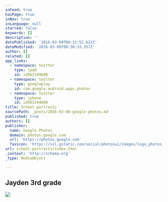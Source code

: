 ```yaml
---
inFeed: true
hasPage: true
inNav: true
inLanguage: null
starred: false
keywords: []
description: ''
datePublished: '2016-03-09T00:31:52.622Z'
dateModified: '2016-03-09T00:30:33.357Z'
author: []
related: []
app_links:
  - namespace: twitter
    type: ipad
    id: id962194608
  - namespace: twitter
    type: googleplay
    id: com.google.android.apps.photos
  - namespace: twitter
    type: iphone
    id: id962194608
title: School portraits
sourcePath: _posts/2016-03-08-google-photos.md
published: true
authors: []
publisher:
  name: Google Photos
  domain: photos.google.com
  url: 'https://photos.google.com'
  favicon: 'https://ssl.gstatic.com/social/photosui/images/logo_photos_color_192.png'
url: school-portraits/index.html
_context: 'http://schema.org'
_type: MediaObject

---
```

<article style=""><h1>Jayden 3rd grade</h1><img src="https://s3-us-west-2.amazonaws.com/the-grid-img/p/fe6173653b09f41b08fd637f21068d29e5c253d1.jpg" /></article>